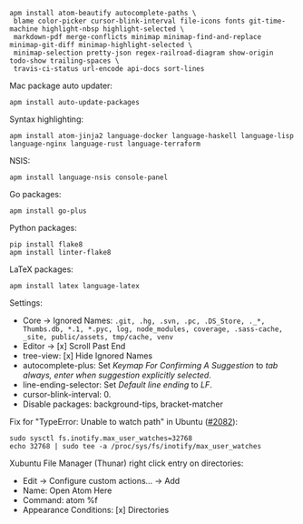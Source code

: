 ```
apm install atom-beautify autocomplete-paths \
 blame color-picker cursor-blink-interval file-icons fonts git-time-machine highlight-nbsp highlight-selected \
 markdown-pdf merge-conflicts minimap minimap-find-and-replace minimap-git-diff minimap-highlight-selected \
 minimap-selection pretty-json regex-railroad-diagram show-origin todo-show trailing-spaces \
 travis-ci-status url-encode api-docs sort-lines
```

Mac package auto updater:
```
apm install auto-update-packages
```

Syntax highlighting:
```
apm install atom-jinja2 language-docker language-haskell language-lisp language-nginx language-rust language-terraform
```

NSIS:
```
apm install language-nsis console-panel
```

Go packages:
```
apm install go-plus
```

Python packages:
```
pip install flake8
apm install linter-flake8
```

LaTeX packages:
```
apm install latex language-latex
```

Settings:
- Core → Ignored Names: `.git, .hg, .svn, .pc, .DS_Store, ._*, Thumbs.db, *.1, *.pyc, log, node_modules, coverage, .sass-cache, _site, public/assets, tmp/cache, venv`
- Editor → [x] Scroll Past End
- tree-view: [x] Hide Ignored Names
- autocomplete-plus: Set _Keymap For Confirming A Suggestion_ to _tab always, enter when suggestion explicitly selected_.
- line-ending-selector: Set _Default line ending_ to _LF_.
- cursor-blink-interval: 0.
- Disable packages: background-tips, bracket-matcher

Fix for "TypeError: Unable to watch path" in Ubuntu ([#2082](https://github.com/atom/atom/issues/2082)):
```
sudo sysctl fs.inotify.max_user_watches=32768
echo 32768 | sudo tee -a /proc/sys/fs/inotify/max_user_watches
```
Xubuntu File Manager (Thunar) right click entry on directories:
- Edit → Configure custom actions... → Add
- Name: Open Atom Here
- Command: atom %f
- Appearance Conditions: [x] Directories

